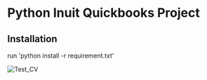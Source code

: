 # Python Inuit Quickbooks Project

## Installation
run 'python install -r requirement.txt'

![Test_CV](https://user-images.githubusercontent.com/131197928/232872870-79f76c1e-078b-47cd-a776-4b8f877d218d.png)
